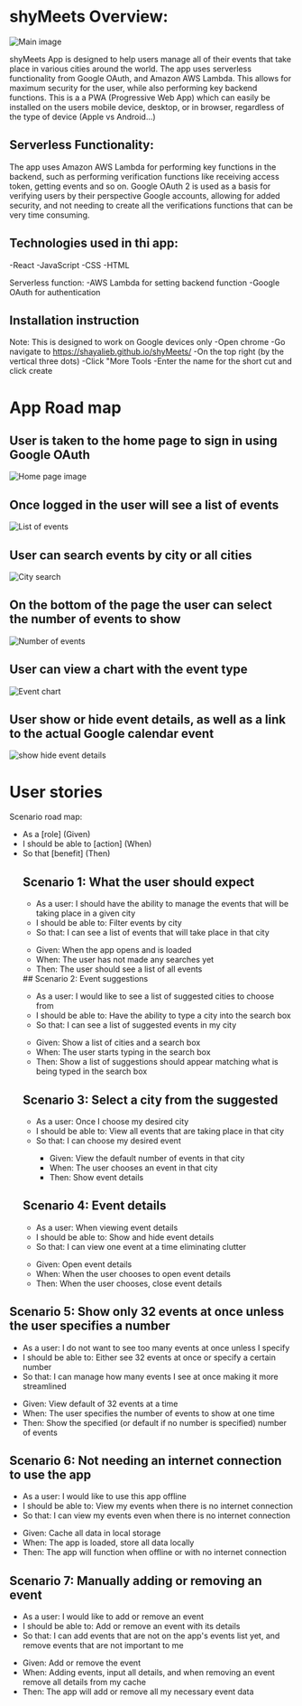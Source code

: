 # shyMeets Overview:

![Main image](src/img/Large%20Screenshot.PNG)

shyMeets App is designed to help users manage all of their events that take place in various cities around the world. The app uses serverless functionality from Google OAuth, and Amazon AWS Lambda. This allows for maximum security for the user, while also performing key backend functions. This is a a PWA (Progressive Web App) which can easily be installed on the users mobile device, desktop, or in browser, regardless of the type of device (Apple vs Android...)

## Serverless Functionality:

The app uses Amazon AWS Lambda for performing key functions in the backend, such as performing verification functions like receiving access token, getting events and so on.
Google OAuth 2 is used as a basis for verifying users by their perspective Google accounts, allowing for added security, and not needing to create all the verifications functions that can be very time consuming.

## Technologies used in thi app:
-React
-JavaScript
-CSS
-HTML

Serverless function:
-AWS Lambda for setting backend function
-Google OAuth for authentication

## Installation instruction 

Note: This is designed to work on Google devices only
-Open chrome
-Go navigate to https://shayalieb.github.io/shyMeets/
-On the top right (by the vertical three dots)
-Click "More Tools
-Enter the name for the short cut and click create

# App Road map

## User is taken to the home page to sign in using Google OAuth 
![Home page image](src/img/home-page.jpg)

## Once logged in the user will see a list of events 
![List of events](src/img/list%20of%20events.jpg)

## User can search events by city or all cities
![City search](src/img/search-by-city.jpg)

## On the bottom of the page the user can select the number of events to show
![Number of events](src/img/number-of-events.jpg)

## User can view a chart with the event type
![Event chart](src/img/events-type-chart.jpg)

## User show or hide event details, as well as a link to the actual Google calendar event
![show hide event details](src/img/event-details-calendar-link.jpg)

# User stories
Scenario road map:
<ul>
    <li>As a [role] (Given)</li>
    <li>I should be able to [action] (When)</li>
    <li>So that [benefit] (Then)</li>
    </ul>
<ul>

## Scenario 1: What the user should expect
<ul>
<li>As a user: I should have the ability to manage the events that will be taking place in a given city</li>
<li>I should be able to: Filter events by city</li>
<li>So that: I can see a list of events that will take place in that city</li>
</ul>
<ul>
        <li>Given: When the app opens and is loaded</li>
        <li>When: The user has not made any searches yet</li>
        <li>Then: The user should see a list of all events</li>
    </ul>
## Scenario 2: Event suggestions
<ul>
<li>As a user: I would like to see a list of suggested cities to choose from</li>
<li>I should be able to: Have the ability to type a city into the search box</li>
<li>So that: I can see a list of suggested events in my city</li>
 </ul>
<ul>    
<li>Given: Show a list of cities and a search box</li>
<li>When: The user starts typing in the search box</li>
<li>Then: Show a list of suggestions should appear matching what is being typed in the search box</li>
</ul>
   
## Scenario 3: Select a city from the suggested
<ul>
    <li>As a user: Once I choose my desired city</li>
    <li>I should be able to: View all events that are taking place in that city</li>
    <li>So that: I can choose my desired event</li>
    <ul>
        <li>Given: View the default number of events in that city</li>
        <li>When: The user chooses an event in that city</li>
        <li>Then: Show event details</li>
    </ul>
</ul>    

## Scenario 4: Event details
<uL>
<li>As a user: When viewing event details</li>
    <li>I should be able to: Show and hide event details</li>
    <li>So that: I can view one event at a time eliminating clutter</li>
   </ul>
    <ul>
        <li>Given: Open event details</li>
        <li>When: When the user chooses to open event details</li>
        <li>Then: When the user chooses, close event details</li>
    </ul>
</ul>    

## Scenario 5: Show only 32 events at once unless the user specifies a number
<ul>
<li>As a user: I do not want to see too many events at once unless I specify</li>
    <li>I should be able to: Either see 32 events at once or specify a certain number
    <li>So that: I can manage how many events I see at once making it more streamlined</li>
       </ul>
    <ul>
        <li>Given: View default of 32 events at a time</li>
        <li>When: The user specifies the number of events to show at one time</li>
        <li>Then: Show the specified (or default if no number is specified) number of events</li>
 </ul>   

## Scenario 6: Not needing an internet connection to use the app
<ul>
 <li>As a user: I would like to use this app offline</li>
    <li>I should be able to: View my events when there is no internet connection</li>
    <li>So that: I can view my events even when there is no internet connection</li>
</ul>
<ul>
<li>Given: Cache all data in local storage</li>
        <li>When: The app is loaded, store all data locally</li>
        <li>Then: The app will function when offline or with no internet connection</li>
    </ul>
</ul>

## Scenario 7: Manually adding or removing an event
<ul>
 <li>As a user: I would like to add or remove an event</li>
    <li>I should be able to: Add or remove an event with its details</li>
    <li>So that: I can add events that are not on the app's events list yet, and remove events that are not important to me</li>
</ul>
<ul>
<li>Given: Add or remove the event</li>
        <li>When: Adding events, input all details, and when removing an event remove all details from my cache</li>
        <li>Then: The app will add or remove all my necessary event data</li>
</ul>

